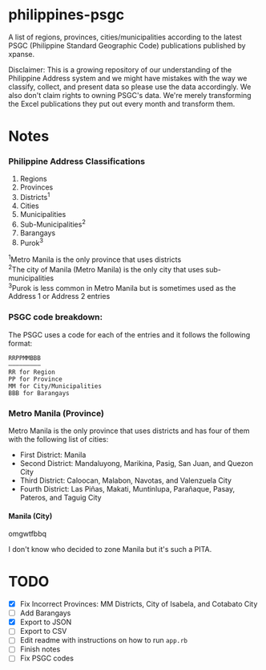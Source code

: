 # philippines-psgc

A list of regions, provinces, cities/municipalities according to the latest PSGC (Philippine Standard Geographic Code) publications published by xpanse.

Disclaimer: This is a growing repository of our understanding of the Philippine Address system and we might have mistakes with the way we classify, collect, and present data so please use the data accordingly. We also don't claim rights to owning PSGC's data. We're merely transforming the Excel publications they put out every month and transform them.

# Notes

### Philippine Address Classifications

1. Regions
2. Provinces
3. Districts<sup>1</sup>
4. Cities
5. Municipalities
6. Sub-Municipalities<sup>2</sup>
7. Barangays
8. Purok<sup>3</sup>

<sup>1</sup>Metro Manila is the only province that uses districts  
<sup>2</sup>The city of Manila (Metro Manila) is the only city that uses sub-municipalities  
<sup>3</sup>Purok is less common in Metro Manila but is sometimes used as the Address 1 or Address 2 entries  

### PSGC code breakdown:

The PSGC uses a code for each of the entries and it follows the following format:

```
RRPPMMBBB
–––––––––
RR for Region
PP for Province
MM for City/Municipalities
BBB for Barangays
```

### Metro Manila (Province)

Metro Manila is the only province that uses districts and has four of them with the following list of cities: 
- First District: Manila
- Second District: Mandaluyong, Marikina, Pasig, San Juan, and Quezon City
- Third District: Caloocan, Malabon, Navotas, and Valenzuela City
- Fourth District: Las Piñas, Makati, Muntinlupa, Parañaque, Pasay, Pateros, and Taguig City

#### Manila (City)

omgwtfbbq

I don't know who decided to zone Manila but it's such a PITA. 

# TODO

- [x] Fix Incorrect Provinces: MM Districts, City of Isabela, and Cotabato City
- [ ] Add Barangays
- [x] Export to JSON
- [ ] Export to CSV
- [ ] Edit readme with instructions on how to run `app.rb`
- [ ] Finish notes
- [ ] Fix PSGC codes